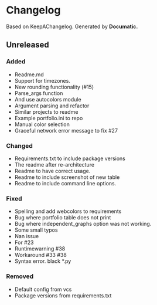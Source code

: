 # Changelog

Based on KeepAChangelog.
Generated by **Documatic.**

## Unreleased

### Added

* Readme.md
* Support for timezones.
* New rounding functionality (#15)
* Parse_args function
* And use autocolors module
* Argument parsing and refactor
* Similar projects to readme
* Example portfolio.ini to repo
* Manual color selection
* Graceful network error message to fix #27

### Changed

* Requirements.txt to include package versions
* The readme after re-architecture
* Readme to have correct usage.
* Readme to include screenshot of new table
* Readme to include command line options.

### Fixed

* Spelling and add webcolors to requirements
* Bug where portfolio table does not print
* Bug where independent_graphs option was not working.
* Some small typos
* Nan issue
* For #23
* Runtimewarning #38
* Workaround #33 #38
* Syntax error. black *.py

### Removed

* Default config from vcs
* Package versions from requirements.txt
